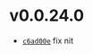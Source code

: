 # v0.0.24.0
 * [`c6ad00e`](https://github.com/lucaspopp0/hass-updatemanager/commit/c6ad00e) fix nit

